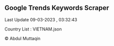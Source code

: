 

## Google Trends Keywords Scraper 
 
Last Update 09-03-2023 , 03:32:43

Country List :
VIETNAM.json



© Abdul Muttaqin 
